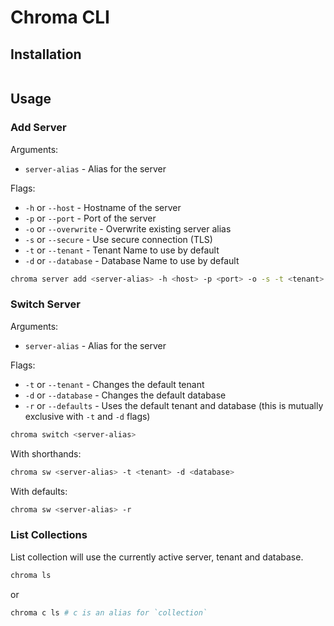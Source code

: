 # Chroma CLI

## Installation

```bash
```

## Usage

### Add Server

Arguments:

- `server-alias` - Alias for the server

Flags:

- `-h` or `--host` - Hostname of the server
- `-p` or `--port` - Port of the server
- `-o` or `--overwrite` - Overwrite existing server alias
- `-s` or `--secure` - Use secure connection (TLS)
- `-t` or `--tenant` - Tenant Name to use by default
- `-d` or `--database` - Database Name to use by default

```bash
chroma server add <server-alias> -h <host> -p <port> -o -s -t <tenant> -d <database>
```

### Switch Server

Arguments:

- `server-alias` - Alias for the server

Flags:

- `-t` or `--tenant` - Changes the default tenant
- `-d` or `--database` - Changes the default database
- `-r` or `--defaults` - Uses the default tenant and database (this is mutually exclusive with `-t` and `-d` flags)

```bash
chroma switch <server-alias>
```

With shorthands:

```bash
chroma sw <server-alias> -t <tenant> -d <database>
```

With defaults:

```bash
chroma sw <server-alias> -r
```

### List Collections

List collection will use the currently active server, tenant and database.

```bash
chroma ls
```

or 

```bash
chroma c ls # c is an alias for `collection`
```
